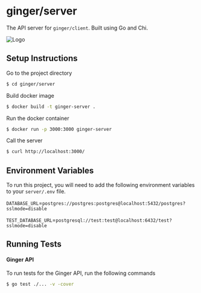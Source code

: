 # ginger/server
The API server for `ginger/client`. Built using Go and Chi.

![Logo](https://i.imgur.com/JNGzVKY.png)


## Setup Instructions

Go to the project directory

```bash
$ cd ginger/server
```

Build docker image

```bash
$ docker build -t ginger-server .
```

Run the docker container

```bash
$ docker run -p 3000:3000 ginger-server
```

Call the server

```bash
$ curl http://localhost:3000/
```

## Environment Variables

To run this project, you will need to add the following environment variables to your `server/.env` file.

`DATABASE_URL`=`postgres://postgres:postgres@localhost:5432/postgres?sslmode=disable`

`TEST_DATABASE_URL`=`postgresql://test:test@localhost:6432/test?sslmode=disable`

## Running Tests

#### Ginger API
To run tests for the Ginger API, run the following commands

```bash
$ go test ./... -v -cover
```

